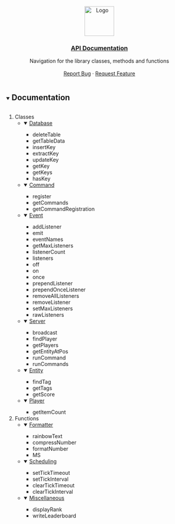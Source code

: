 <br />
<p align="center">
  <a href="https://github.com/notbeer/MCBE-GameTest-FrameWork">
    <img src="https://camo.githubusercontent.com/2cfb14ae080080e092ff1e37841ba04f7ee1ae6ac19be3503f995bf2e90c9479/68747470733a2f2f736372756d6f72672d776562736974652d70726f642e73332e616d617a6f6e6177732e636f6d2f64727570616c2f696e6c696e652d696d616765732f323031382d30392f556e6465727374616e64696e67253230616e642532304170706c79696e67253230536372756d2e706e67" alt="Logo" width="80" height="80">
  </a>
  
  <h3 align="center"><u>API Documentation</u></h3>

  <p align="center">
    Navigation for the library classes, methods and functions
    <br />
    <br />
    <a href="https://github.com/notbeer/MCBE-GameTest-FrameWork/issues">Report Bug</a>
    ·
    <a href="https://github.com/notbeer/MCBE-GameTest-FrameWork/issues">Request Feature</a>
  </p>
</p>

<details open="open">
  <summary><h2 style="display: inline-block">Documentation</h2></summary>
  <ol>
    <li>
      <a>Classes</a>
      <ul>
        <li>
            <details open="open">
                <summary>
                    <a href="https://github.com/notbeer/MCBE-GameTest-FrameWork/blob/main/DOCS/classes/DATABASE.md">Database</a>
                </summary>
                <ul>
                    <li><a>deleteTable</a></li>
                    <li><a>getTableData</a></li>
                    <li><a>insertKey</a></li>
                    <li><a>extractKey</a></li>
                    <li><a>updateKey</a></li>
                    <li><a>getKey</a></li>
                    <li><a>getKeys</a></li>
                    <li><a>hasKey</a></li>
                </ul>
            </details>
        </li>
        <li>
            <details open="open">
                <summary>
                    <a href="https://github.com/notbeer/MCBE-GameTest-FrameWork/blob/main/DOCS/classes/COMMAND.md">Command</a>
                </summary>
                <ul>
                    <li><a>register</a></li>
                    <li><a>getCommands</a></li>
                    <li><a>getCommandRegistration</a></li>
                </ul>
            </details>
        </li>
        <li>
            <details open="open">
                <summary>
                    <a href="https://github.com/notbeer/MCBE-GameTest-FrameWork/blob/main/DOCS/classes/EVENTS.md">Event</a>
                </summary>
                <ul>
                    <li><a>addListener</a></li>
                    <li><a>emit</a></li>
                    <li><a>eventNames</a></li>
                    <li><a>getMaxListeners</a></li>
                    <li><a>listenerCount</a></li>
                    <li><a>listeners</a></li>
                    <li><a>off</a></li>
                    <li><a>on</a></li>
                    <li><a>once</a></li>
                    <li><a>prependListener</a></li>
                    <li><a>prependOnceListener</a></li>
                    <li><a>removeAllListeners</a></li>
                    <li><a>removeListener</a></li>
                    <li><a>setMaxListeners</a></li>
                    <li><a>rawListeners</a></li>
                </ul>
            </details>
        </li>
        <li>
          <details open="open">
                <summary>
                    <a href="https://github.com/notbeer/MCBE-GameTest-FrameWork/blob/main/DOCS/classes/SERVER.md">Server</a>
                </summary>
                <ul>
                    <li><a>broadcast</a></li>
                    <li><a>findPlayer</a></li>
                    <li><a>getPlayers</a></li>
                    <li><a>getEntityAtPos</a></li>
                    <li><a>runCommand</a></li>
                    <li><a>runCommands</a></li>
                </ul>
            </details>
        </li>
        <li>
            <details open="open">
                <summary>
                    <a href="https://github.com/notbeer/MCBE-GameTest-FrameWork/blob/main/DOCS/classes/ENTITY.md">Entity</a>
                </summary>
                <ul>
                    <li><a>findTag</a></li>
                    <li><a>getTags</a></li>
                    <li><a>getScore</a></li>
                </ul>
            </details>
        </li>
        <li>
            <details open="open">
                <summary>
                    <a href="https://github.com/notbeer/MCBE-GameTest-FrameWork/blob/main/DOCS/classes/PLAYER.md">Player</a>
                </summary>
                <ul>
                    <li><a>getItemCount</a></li>
                </ul>
            </details>
        </li>
      </ul>
    </li>
    <li>
        <a>Functions</a>
        <ul>
            <li>
                <details open="open">
                    <summary>
                        <a href="https://github.com/notbeer/MCBE-GameTest-FrameWork/blob/main/DOCS/utils/FORMATTER.md">Formatter</a>
                    </summary>
                    <ul>
                        <li><a>rainbowText</a></li>
                        <li><a>compressNumber</a></li>
                        <li><a>formatNumber</a></li>
                        <li><a>MS</a></li>
                    </ul>
                </details>
            </li>
            <li>
                <details open="open">
                    <summary>
                        <a href="https://github.com/notbeer/MCBE-GameTest-FrameWork/blob/main/DOCS/utils/SCHEDULING.md">Scheduling</a>
                    </summary>
                    <ul>
                        <li><a>setTickTimeout</a></li>
                        <li><a>setTickInterval</a></li>
                        <li><a>clearTickTimeout</a></li>
                        <li><a>clearTickInterval</a></li>
                    </ul>
                </details>
            </li>
            <li>
                <details open="open">
                    <summary>
                        <a href="https://github.com/notbeer/MCBE-GameTest-FrameWork/blob/main/DOCS/utils/MISCELLANEOUS.md">Miscellaneous</a>
                    </summary>
                    <ul>
                        <li><a>displayRank</a></li>
                        <li><a>writeLeaderboard</a></li>
                    </ul>
                </details>
            </li>
        </ul>
    </li>
  </ol>
</details>
